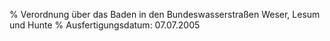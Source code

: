 % Verordnung über das Baden in den Bundeswasserstraßen Weser, Lesum und Hunte
% Ausfertigungsdatum: 07.07.2005
 